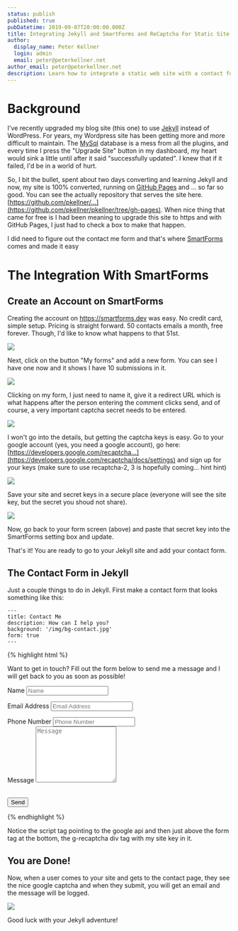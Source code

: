 ```yaml
---
status: publish
published: true
pubDatetime: 2019-09-07T20:00:00.000Z
title: Integrating Jekyll and SmartForms and ReCaptcha For Static Site Contact Forms
author:
  display_name: Peter Kellner
  login: admin
  email: peter@peterkellner.net
author_email: peter@peterkellner.net
description: Learn how to integrate a static web site with a contact form effortlessly using SmartForms.
---
```


# Background

I've recently upgraded my blog site (this one) to use [Jekyll](https://jekyllrb.com/) instead of WordPress. For years, my Wordpress site has been getting more and more difficult to maintain. The [MySql](https://www.mysql.com/) database is a mess from all the plugins, and every time I press the "Upgrade Site" button in my dashboard, my heart would sink a little until after it said "successfully updated". I knew that if it failed, I'd be in a world of hurt.


So, I bit the bullet, spent about two days converting and learning Jekyll and now, my site is 100% converted, running on [GitHub Pages](https://pages.github.com/) and ... so far so good. You can see the actually repository that serves the site here.  [https://github.com/pkellner/...](https://github.com/pkellner/pkellner/tree/gh-pages).  When nice thing that came for free is I had been meaning to upgrade this site to https and with GitHub Pages, I just had to check a box to make that happen.

I did need to figure out the contact me form and that's where [SmartForms](https://smartforms.dev/) comes and made it easy

# The Integration With SmartForms

## Create an Account on SmartForms

Creating the account on https://smartforms.dev was easy. No credit card, simple setup.  Pricing is straight forward.  50 contacts emails a month, free forever. Though, I'd like to know what happens to that 51st.


![](/assets/posts/2019-09-07-integrating-jekyll-and-smartforms-with-recaptcha-free/homepage.png)

Next, click on the button "My forms" and add a new form.  You can see I have one now and it shows I have 10 submissions in it.

![](/assets/posts/2019-09-07-integrating-jekyll-and-smartforms-with-recaptcha-free/myforms.png)

Clicking on my form, I just need to name it, give it a redirect URL which is what happens after the person entering the comment clicks send, and of course, a very important captcha secret needs to be entered.

![](/assets/posts/2019-09-07-integrating-jekyll-and-smartforms-with-recaptcha-free/formsetup.png)

I won't go into the details, but getting the captcha keys is easy. Go to your google account (yes, you need a google account), go here: [https://developers.google.com/recaptcha...](https://developers.google.com/recaptcha/docs/settings) and sign up for your keys (make sure to use recaptcha-2, 3 is hopefully coming... hint hint)

![](/assets/posts/2019-09-07-integrating-jekyll-and-smartforms-with-recaptcha-free/recaptcha.png)

Save your site and secret keys in a secure place (everyone will see the site key, but the secret you shoud not share).

![](/assets/posts/2019-09-07-integrating-jekyll-and-smartforms-with-recaptcha-free/recaptchakeys.png)


Now, go back to your form screen (above) and paste that secret key into the SmartForms setting box and update.

That's it! You are ready to go to your Jekyll site and add your contact form.



## The Contact Form in Jekyll

Just a couple things to do in Jekyll.  First make a contact form that looks something like this:

```
---
title: Contact Me
description: How can I help you?
background: '/img/bg-contact.jpg'
form: true
---
```

{% highlight html %} 
<script src="https://www.google.com/recaptcha/api.js"></script>

<p>Want to get in touch? Fill out the form below to send me a message and I will get back to you as soon as possible!</p>
<form action="https://smartforms.dev/submit/5d72bc1bf5eed62ce3daa13c" method="POST" >
  <div class="control-group">
    <div class="form-group floating-label-form-group controls">
      <label>Name</label>
      <input type="text" class="form-control" placeholder="Name" id="name" name="name" required data-validation-required-message="Please enter your name.">
      <p class="help-block text-danger"></p>
    </div>
  </div>
  <div class="control-group">
    <div class="form-group floating-label-form-group controls">
      <label>Email Address</label>
      <input type="email" class="form-control" placeholder="Email Address" id="email" name="email" required data-validation-required-message="Please enter your email address.">
      <p class="help-block text-danger"></p>
    </div>
  </div>
  <div class="control-group">
    <div class="form-group col-xs-12 floating-label-form-group controls">
      <label>Phone Number</label>
      <input type="tel" class="form-control" name="phone" placeholder="Phone Number" id="phone" >
    </div>
  </div>
  <div class="control-group">
    <div class="form-group floating-label-form-group controls">
      <label>Message</label>
      <textarea rows="8" class="form-control" placeholder="Message" id="message" name="message" required data-validation-required-message="Please enter a message."></textarea>
      <p class="help-block text-danger"></p>
    </div>
  </div>
  <br>
  <div id="success"></div>
  <div class="form-group">
    <button type="submit" class="btn btn-primary" id="sendMessageButtonxxx">Send</button>
  </div>
  <div class="g-recaptcha" data-sitekey="6LdUIbcUAAAAABjv3-v5Y9coWrg7yBT57KetkvRk"></div>
</form>
{% endhighlight %}

Notice the script tag pointing to the google api and then just above the form tag at the bottom, the g-recaptcha div tag with my site key in it.

## You are Done!

Now, when a user comes to your site and gets to the contact page, they see the nice google captcha and when they submit, you will get an email and the message will be logged.

![](/assets/posts/2019-09-07-integrating-jekyll-and-smartforms-with-recaptcha-free/final.png)

Good luck with your Jekyll adventure!
